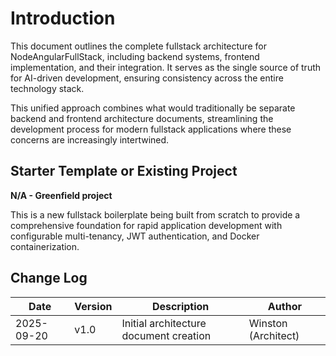 # Introduction

This document outlines the complete fullstack architecture for NodeAngularFullStack, including backend systems, frontend implementation, and their integration. It serves as the single source of truth for AI-driven development, ensuring consistency across the entire technology stack.

This unified approach combines what would traditionally be separate backend and frontend architecture documents, streamlining the development process for modern fullstack applications where these concerns are increasingly intertwined.

## Starter Template or Existing Project

**N/A - Greenfield project**

This is a new fullstack boilerplate being built from scratch to provide a comprehensive foundation for rapid application development with configurable multi-tenancy, JWT authentication, and Docker containerization.

## Change Log

| Date | Version | Description | Author |
|------|---------|-------------|---------|
| 2025-09-20 | v1.0 | Initial architecture document creation | Winston (Architect) |
